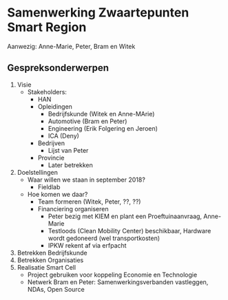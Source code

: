# Samenwerking Zwaartepunten Smart Region
Aanwezig: Anne-Marie, Peter, Bram en Witek

## Gespreksonderwerpen

1. Visie
   + Stakeholders:
      + HAN
      + Opleidingen
         + Bedrijfskunde (Witek en Anne-MArie)
         + Automotive (Bram en Peter)
         + Engineering (Erik Folgering en Jeroen)
         + ICA (Deny)
      + Bedrijven
         + Lijst van Peter
      + Provincie
         + Later betrekken
2. Doelstellingen
   + Waar willen we staan in september 2018?
      + Fieldlab
   + Hoe komen we daar?
      + Team formeren (Witek, Peter, ??, ??)
      + Financiering organiseren
         + Peter bezig met KIEM en plant een Proeftuinaanvraag, Anne-Marie
         + Testloods (Clean Mobility Center) beschikbaar, Hardware wordt gedoneerd (wel transportkosten)
         + IPKW rekent af via erfpacht
3. Betrekken Bedrijfskunde
4. Betrekken Organisaties
5. Realisatie Smart Cell
   + Project gebruiken voor koppeling Economie en Technologie
   + Netwerk Bram en Peter: Samenwerkingsverbanden vastleggen, NDAs, Open Source
   

